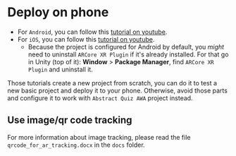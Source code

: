 # Deploy on phone

- For `Android`, you can follow this [tutorial on youtube](https://www.youtube.com/watch?v=0mpsiO2lCx0). 
- For `iOS`, you can follow this [tutorial on youtube](https://www.youtube.com/watch?v=eu_eG0eTFlA). 
  - Because the project is configured for Android by default, you *might* need to uninstall `ARCore XR Plugin` if it's already installed. For that go in Unity (top of it): **Window** > **Package Manager**, find `ARCore XR Plugin` and uninstall it.

Those tutorials create a new project from scratch, you can do it to test a new basic project and deploy it to your phone. Otherwise, avoid those parts and configure it to work with `Abstract Quiz AWA` project instead.

## Use image/qr code tracking

For more information about image tracking, please read the file `qrcode_for_ar_tracking.docx` in the `docs` folder.

